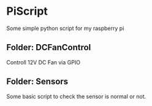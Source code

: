 # PiScript
Some simple python script for my raspberry pi


## Folder: DCFanControl
Controll 12V DC Fan via GPIO

## Folder: Sensors
Some basic script to check the sensor is normal or not.